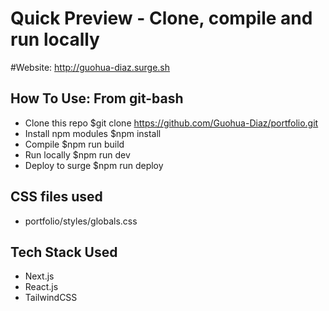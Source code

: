 

# Quick Preview - Clone, compile and run locally
#Website: http://guohua-diaz.surge.sh

## How To Use: From git-bash

- Clone this repo $git clone https://github.com/Guohua-Diaz/portfolio.git
- Install npm modules $npm install
- Compile $npm run build
- Run locally $npm run dev
- Deploy to surge $npm run deploy

## CSS files used
- portfolio/styles/globals.css

## Tech Stack Used 
- Next.js
- React.js
- TailwindCSS







